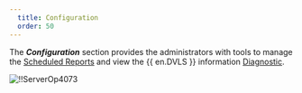 ```yaml
---
  title: Configuration
  order: 50
---
```

The ***Configuration*** section provides the administrators with tools to manage the [Scheduled Reports](/server/web-interface/reports/configuration/scheduled-reports/) and view the {{ en.DVLS }} information [Diagnostic](/server/web-interface/reports/configuration/diagnostic/).  

![!!ServerOp4073](https://webdevolutions.azureedge.net/docs/en/server/ServerOp4073.png) 
